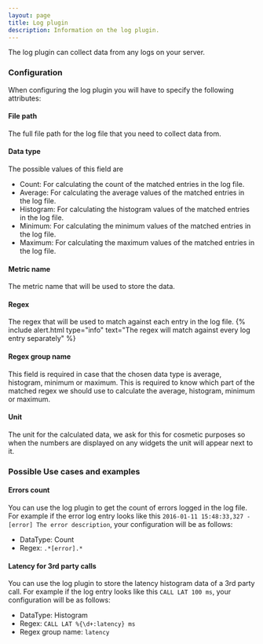 ```yaml
---
layout: page
title: Log plugin
description: Information on the log plugin.
---
```


The log plugin can collect data from any logs on your server.

### Configuration
When configuring the log plugin you will have to specify the following attributes:

#### File path
The full file path for the log file that you need to collect data from.

#### Data type
The possible values of this field are

* Count: For calculating the count of the matched entries in the log file.
* Average: For calculating the average values of the matched entries in the log file.
* Histogram: For calculating the histogram values of the matched entries in the log file.
* Minimum: For calculating the minimum values of the matched entries in the log file.
* Maximum: For calculating the maximum values of the matched entries in the log file.

#### Metric name
The metric name that will be used to store the data.

#### Regex
The regex that will be used to match against each entry in the log file.
{% include alert.html type="info" text="The regex will match against every log entry separately" %}

#### Regex group name
This field is required in case that the chosen data type is average, histogram, minimum or maximum. This is required to know which part of the matched regex we should use to calculate the average, histogram, minimum or maximum.

#### Unit
The unit for the calculated data, we ask for this for cosmetic purposes so when the numbers are displayed on any widgets the unit will appear next to it.

### Possible Use cases and examples

#### Errors count
You can use the log plugin to get the count of errors logged in the log file. For example if the error log entry looks like this `2016-01-11 15:48:33,327 - [error] The error description`, your configuration will be as follows:

* DataType: Count
* Regex: `.*[error].*`

#### Latency for 3rd party calls
You can use the log plugin to store the latency histogram data of a 3rd party call. For example if the log entry looks like this `CALL LAT 100 ms`, your configuration will be as follows:

* DataType: Histogram
* Regex: `CALL LAT %{\d+:latency} ms`
* Regex group name: `latency`
